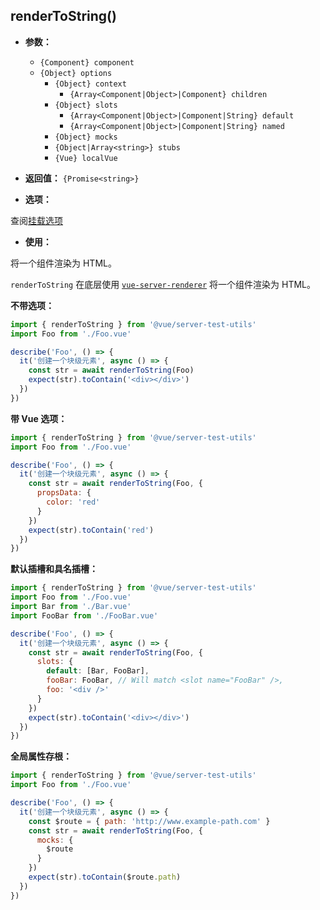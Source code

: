 ## renderToString()

- **参数：**

  - `{Component} component`
  - `{Object} options`
    - `{Object} context`
      - `{Array<Component|Object>|Component} children`
    - `{Object} slots`
      - `{Array<Component|Object>|Component|String} default`
      - `{Array<Component|Object>|Component|String} named`
    - `{Object} mocks`
    - `{Object|Array<string>} stubs`
    - `{Vue} localVue`

- **返回值：** `{Promise<string>}`

- **选项：**

查阅[挂载选项](./options.md)

- **使用：**

将一个组件渲染为 HTML。

`renderToString` 在底层使用 [`vue-server-renderer`](https://ssr.vuejs.org/en/basic.html) 将一个组件渲染为 HTML。

**不带选项：**

```js
import { renderToString } from '@vue/server-test-utils'
import Foo from './Foo.vue'

describe('Foo', () => {
  it('创建一个块级元素', async () => {
    const str = await renderToString(Foo)
    expect(str).toContain('<div></div>')
  })
})
```

**带 Vue 选项：**

```js
import { renderToString } from '@vue/server-test-utils'
import Foo from './Foo.vue'

describe('Foo', () => {
  it('创建一个块级元素', async () => {
    const str = await renderToString(Foo, {
      propsData: {
        color: 'red'
      }
    })
    expect(str).toContain('red')
  })
})
```

**默认插槽和具名插槽：**

```js
import { renderToString } from '@vue/server-test-utils'
import Foo from './Foo.vue'
import Bar from './Bar.vue'
import FooBar from './FooBar.vue'

describe('Foo', () => {
  it('创建一个块级元素', async () => {
    const str = await renderToString(Foo, {
      slots: {
        default: [Bar, FooBar],
        fooBar: FooBar, // Will match <slot name="FooBar" />,
        foo: '<div />'
      }
    })
    expect(str).toContain('<div></div>')
  })
})
```

**全局属性存根：**

```js
import { renderToString } from '@vue/server-test-utils'
import Foo from './Foo.vue'

describe('Foo', () => {
  it('创建一个块级元素', async () => {
    const $route = { path: 'http://www.example-path.com' }
    const str = await renderToString(Foo, {
      mocks: {
        $route
      }
    })
    expect(str).toContain($route.path)
  })
})
```
